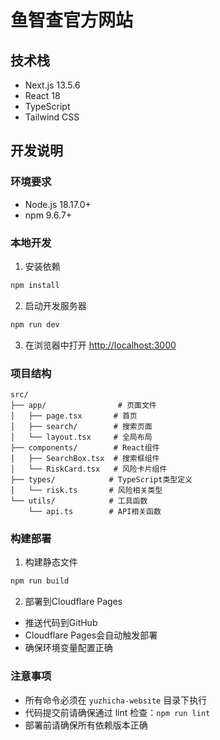 # 鱼智查官方网站

## 技术栈
- Next.js 13.5.6
- React 18
- TypeScript
- Tailwind CSS

## 开发说明

### 环境要求
- Node.js 18.17.0+
- npm 9.6.7+

### 本地开发
1. 安装依赖
```bash
npm install
```

2. 启动开发服务器
```bash
npm run dev
```

3. 在浏览器中打开 [http://localhost:3000](http://localhost:3000)

### 项目结构
```
src/
├── app/                # 页面文件
│   ├── page.tsx       # 首页
│   ├── search/        # 搜索页面
│   └── layout.tsx     # 全局布局
├── components/        # React组件
│   ├── SearchBox.tsx  # 搜索框组件
│   └── RiskCard.tsx   # 风险卡片组件
├── types/            # TypeScript类型定义
│   └── risk.ts       # 风险相关类型
└── utils/            # 工具函数
    └── api.ts        # API相关函数
```

### 构建部署
1. 构建静态文件
```bash
npm run build
```

2. 部署到Cloudflare Pages
- 推送代码到GitHub
- Cloudflare Pages会自动触发部署
- 确保环境变量配置正确

### 注意事项
- 所有命令必须在 `yuzhicha-website` 目录下执行
- 代码提交前请确保通过 lint 检查：`npm run lint`
- 部署前请确保所有依赖版本正确
